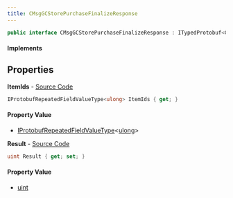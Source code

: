 ```yaml
---
title: CMsgGCStorePurchaseFinalizeResponse
---
```


```csharp
public interface CMsgGCStorePurchaseFinalizeResponse : ITypedProtobuf<CMsgGCStorePurchaseFinalizeResponse>, INativeHandle
```

#### Implements

## Properties

**ItemIds** - [Source Code](https://github.com/swiftly-solution/swiftlys2/blob/master/managed/src/SwiftlyS2.Generated/Protobufs/Interfaces/CMsgGCStorePurchaseFinalizeResponse.cs#L16)

```csharp
IProtobufRepeatedFieldValueType<ulong> ItemIds { get; }
```

#### Property Value

- [IProtobufRepeatedFieldValueType](/docs/api/shared/netmessages/iprotobufrepeatedfieldvaluetype-1)<[ulong](https://learn.microsoft.com/dotnet/api/system.uint64)>

**Result** - [Source Code](https://github.com/swiftly-solution/swiftlys2/blob/master/managed/src/SwiftlyS2.Generated/Protobufs/Interfaces/CMsgGCStorePurchaseFinalizeResponse.cs#L13)

```csharp
uint Result { get; set; }
```

#### Property Value

- [uint](https://learn.microsoft.com/dotnet/api/system.uint32)

